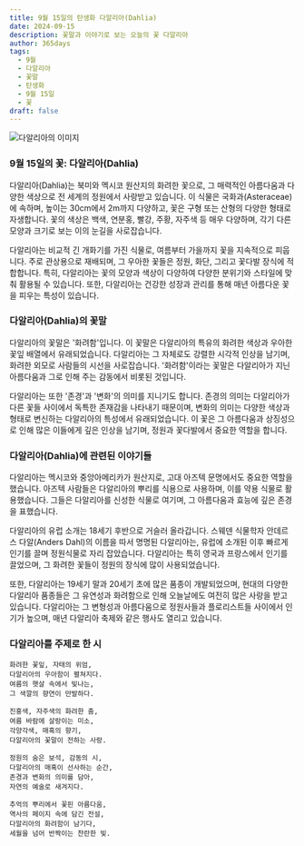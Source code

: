 ```yaml
---
title: 9월 15일의 탄생화 다알리아(Dahlia)
date: 2024-09-15
description: 꽃말과 이야기로 보는 오늘의 꽃 다알리아
author: 365days
tags:
  - 9월
  - 다알리아
  - 꽃말
  - 탄생화
  - 9월 15일
  - 꽃
draft: false
---
```



![다알리아의 이미지](https://cdn.pixabay.com/photo/2021/10/09/13/06/dahlia-6694148_1280.jpg#center)


### 9월 15일의 꽃: 다알리아(Dahlia)

다알리아(Dahlia)는 북미와 멕시코 원산지의 화려한 꽃으로, 그 매력적인 아름다움과 다양한 색상으로 전 세계의 정원에서 사랑받고 있습니다. 이 식물은 국화과(Asteraceae)에 속하며, 높이는 30cm에서 2m까지 다양하고, 꽃은 구형 또는 산형의 다양한 형태로 자생합니다. 꽃의 색상은 백색, 연분홍, 빨강, 주황, 자주색 등 매우 다양하며, 각기 다른 모양과 크기로 보는 이의 눈길을 사로잡습니다.

다알리아는 비교적 긴 개화기를 가진 식물로, 여름부터 가을까지 꽃을 지속적으로 피웁니다. 주로 관상용으로 재배되며, 그 우아한 꽃들은 정원, 화단, 그리고 꽃다발 장식에 적합합니다. 특히, 다알리아는 꽃의 모양과 색상이 다양하여 다양한 분위기와 스타일에 맞춰 활용될 수 있습니다. 또한, 다알리아는 건강한 성장과 관리를 통해 매년 아름다운 꽃을 피우는 특성이 있습니다.

### 다알리아(Dahlia)의 꽃말

다알리아의 꽃말은 '화려함'입니다. 이 꽃말은 다알리아의 특유의 화려한 색상과 우아한 꽃잎 배열에서 유래되었습니다. 다알리아는 그 자체로도 강렬한 시각적 인상을 남기며, 화려한 외모로 사람들의 시선을 사로잡습니다. '화려함'이라는 꽃말은 다알리아가 지닌 아름다움과 그로 인해 주는 감동에서 비롯된 것입니다. 

다알리아는 또한 '존경'과 '변화'의 의미를 지니기도 합니다. 존경의 의미는 다알리아가 다른 꽃들 사이에서 독특한 존재감을 나타내기 때문이며, 변화의 의미는 다양한 색상과 형태로 변신하는 다알리아의 특성에서 유래되었습니다. 이 꽃은 그 아름다움과 상징성으로 인해 많은 이들에게 깊은 인상을 남기며, 정원과 꽃다발에서 중요한 역할을 합니다.

### 다알리아(Dahlia)에 관련된 이야기들

다알리아는 멕시코와 중앙아메리카가 원산지로, 고대 아즈텍 문명에서도 중요한 역할을 했습니다. 아즈텍 사람들은 다알리아의 뿌리를 식용으로 사용하며, 이를 약용 식물로 활용했습니다. 그들은 다알리아를 신성한 식물로 여기며, 그 아름다움과 효능에 깊은 존경을 표했습니다.

다알리아의 유럽 소개는 18세기 후반으로 거슬러 올라갑니다. 스웨덴 식물학자 안데르스 다알(Anders Dahl)의 이름을 따서 명명된 다알리아는, 유럽에 소개된 이후 빠르게 인기를 끌며 정원식물로 자리 잡았습니다. 다알리아는 특히 영국과 프랑스에서 인기를 끌었으며, 그 화려한 꽃들이 정원의 장식에 많이 사용되었습니다.

또한, 다알리아는 19세기 말과 20세기 초에 많은 품종이 개발되었으며, 현대의 다양한 다알리아 품종들은 그 유연성과 화려함으로 인해 오늘날에도 여전히 많은 사랑을 받고 있습니다. 다알리아는 그 변형성과 아름다움으로 정원사들과 플로리스트들 사이에서 인기가 높으며, 매년 다알리아 축제와 같은 행사도 열리고 있습니다.

### 다알리아를 주제로 한 시

	화려한 꽃잎, 자태의 위엄,
	다알리아의 우아함이 펼쳐지다.
	여름의 햇살 속에서 빛나는,
	그 색깔의 향연이 만발하다.
	
	진홍색, 자주색의 화려한 춤,
	여름 바람에 살랑이는 미소,
	각양각색, 매혹의 향기,
	다알리아의 꽃말이 전하는 사랑.
	
	정원의 숨은 보석, 감동의 시,
	다알리아의 매혹이 선사하는 순간,
	존경과 변화의 의미를 담아,
	자연의 예술로 새겨지다.
	
	추억의 뿌리에서 꽃핀 아름다움,
	역사의 페이지 속에 담긴 전설,
	다알리아의 화려함이 남기다,
	세월을 넘어 반짝이는 찬란한 빛.

